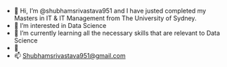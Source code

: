 - 👋 Hi, I’m @shubhamsrivastava951 and I have justed completed my Masters in IT & IT Management from The University of Sydney. 
- 👀 I’m interested in Data Science 
- 🌱 I’m currently learning all the necessary skills that are relevant to Data Science
- 💞
- 📫 Shubhamsrivastava951@gmail.com

<!---
shubhamsrivastava951/shubhamsrivastava951 is a ✨ special ✨ repository because its `README.md` (this file) appears on your GitHub profile.
You can click the Preview link to take a look at your changes.
--->
